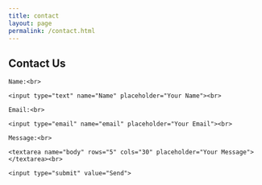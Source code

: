 ```yaml
---
title: contact
layout: page
permalink: /contact.html
---
```

<div class="contactForm">
<h2>Contact Us</h2>
 <form action="mailto:libraryrdds@pobox.upenn.edu?cc=jfarm@upenn.edu &subject=Petrosylvania" method="get" enctype="text/plain">

    Name:<br>

    <input type="text" name="Name" placeholder="Your Name"><br>

    Email:<br>

    <input type="email" name="email" placeholder="Your Email"><br>

    Message:<br>

    <textarea name="body" rows="5" cols="30" placeholder="Your Message"></textarea><br>

    <input type="submit" value="Send">

  </form>